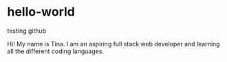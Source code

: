 # hello-world
testing github

Hi! My name is Tina. I am an aspiring full stack web developer and learning all the different coding languages. 
